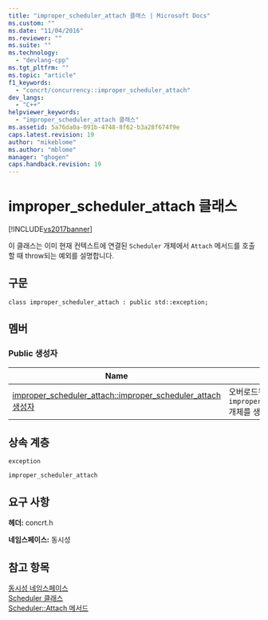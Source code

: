 ```yaml
---
title: "improper_scheduler_attach 클래스 | Microsoft Docs"
ms.custom: ""
ms.date: "11/04/2016"
ms.reviewer: ""
ms.suite: ""
ms.technology: 
  - "devlang-cpp"
ms.tgt_pltfrm: ""
ms.topic: "article"
f1_keywords: 
  - "concrt/concurrency::improper_scheduler_attach"
dev_langs: 
  - "C++"
helpviewer_keywords: 
  - "improper_scheduler_attach 클래스"
ms.assetid: 5a76da0a-091b-4748-8f62-b3a28f674f9e
caps.latest.revision: 19
author: "mikeblome"
ms.author: "mblome"
manager: "ghogen"
caps.handback.revision: 19
---
```

# improper_scheduler_attach 클래스
[!INCLUDE[vs2017banner](../../../assembler/inline/includes/vs2017banner.md)]

이 클래스는 이미 현재 컨텍스트에 연결된 `Scheduler` 개체에서 `Attach` 메서드를 호출할 때 throw되는 예외를 설명합니다.  
  
## 구문  
  
```  
class improper_scheduler_attach : public std::exception;  
```  
  
## 멤버  
  
### Public 생성자  
  
|Name|설명|  
|----------|--------|  
|[improper\_scheduler\_attach::improper\_scheduler\_attach 생성자](../Topic/improper_scheduler_attach::improper_scheduler_attach%20Constructor.md)|오버로드됨.  `improper_scheduler_attach` 개체를 생성합니다.|  
  
## 상속 계층  
 `exception`  
  
 `improper_scheduler_attach`  
  
## 요구 사항  
 **헤더:** concrt.h  
  
 **네임스페이스:** 동시성  
  
## 참고 항목  
 [동시성 네임스페이스](../../../parallel/concrt/reference/concurrency-namespace.md)   
 [Scheduler 클래스](../../../parallel/concrt/reference/scheduler-class.md)   
 [Scheduler::Attach 메서드](../Topic/Scheduler::Attach%20Method.md)
